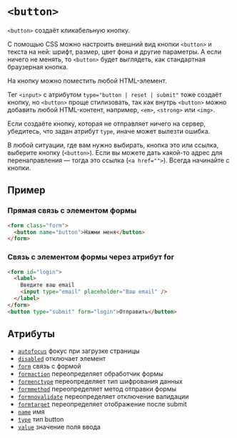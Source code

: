 # `<button>`

`<button>` создаёт кликабельную кнопку.

С помощью CSS можно настроить внешний вид кнопки `<button>` и текста на ней: шрифт, размер, цвет фона и другие параметры. А если ничего не менять, то `<button>` будет выглядеть, как стандартная браузерная кнопка.

На кнопку можно поместить любой HTML-элемент.

Тег `<input>` с атрибутом `type="button | reset | submit"` тоже создаёт кнопку, но `<button>` проще стилизовать, так как внутрь `<button>` можно добавить любой HTML-контент, например, `<em>`, `<strong>` или `<img>`.

Если создаёте кнопку, которая не отправляет ничего на сервер, убедитесь, что задан атрибут `type`, иначе может вылезти ошибка.

В любой ситуации, где вам нужно выбирать, кнопка это или ссылка, выберите кнопку (`<button>`). Если вы можете дать какой-то адрес для перенаправления — тогда это ссылка (`<a href="">`). Всегда начинайте с кнопки.

## Пример

### Прямая связь с элементом формы

```html
<form class="form">
  <button name="button">Нажми меня</button>
</form>
```

### Связь с элементом формы через атрибут for

```html
<form id="login">
  <label>
    Введите ваш email
    <input type="email" placeholder="Ваш email" />
  </label>
</form>
<button type="submit" form="login">Отправить</button>
```

## Атрибуты

- [`autofocus`](../Attrubutes/autofocus.md) фокус при загрузке страницы
- [`disabled`](../Attrubutes/disabled.md) отключает элемент
- [`form`](../Attrubutes/form.md) связь с формой
- [`formaction`](../Attrubutes/formaction.md) переопределяет обработчик формы
- [`formenctype`](../Attrubutes/formenctype.md) переопределяет тип шифрования данных
- [`formmethod`](../Attrubutes/formmethod.md) переопределяет метод отправки формы
- [`formnovalidate`](../Attrubutes/formnovalidate.md) переопределяет отключение валидации
- [`formtarget`](../Attrubutes/formtarget.md) переопределяет отображение после submit
- [`name`](<../Attrubutes/name (input).md>) имя
- [`type`](<../Attrubutes/type (button).md>) тип button
- [`value`](<../Attrubutes/value (input).md>) значение поля ввода
